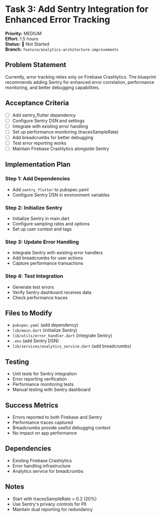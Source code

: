 # Task 3: Add Sentry Integration for Enhanced Error Tracking

**Priority:** MEDIUM  
**Effort:** 1.5 hours  
**Status:** 🔴 Not Started  
**Branch:** `feature/analytics-architecture-improvements`

## Problem Statement

Currently, error tracking relies only on Firebase Crashlytics. The blueprint recommends adding Sentry for enhanced error correlation, performance monitoring, and better debugging capabilities.

## Acceptance Criteria

- [ ] Add sentry_flutter dependency
- [ ] Configure Sentry DSN and settings
- [ ] Integrate with existing error handling
- [ ] Set up performance monitoring (tracesSampleRate)
- [ ] Add breadcrumbs for better debugging
- [ ] Test error reporting works
- [ ] Maintain Firebase Crashlytics alongside Sentry

## Implementation Plan

### Step 1: Add Dependencies
- Add `sentry_flutter` to pubspec.yaml
- Configure Sentry DSN in environment variables

### Step 2: Initialize Sentry
- Initialize Sentry in main.dart
- Configure sampling rates and options
- Set up user context and tags

### Step 3: Update Error Handling
- Integrate Sentry with existing error handlers
- Add breadcrumbs for user actions
- Capture performance transactions

### Step 4: Test Integration
- Generate test errors
- Verify Sentry dashboard receives data
- Check performance traces

## Files to Modify

- `pubspec.yaml` (add dependency)
- `lib/main.dart` (initialize Sentry)
- `lib/utils/error_handler.dart` (integrate Sentry)
- `.env` (add Sentry DSN)
- `lib/services/analytics_service.dart` (add breadcrumbs)

## Testing

- Unit tests for Sentry integration
- Error reporting verification
- Performance monitoring tests
- Manual testing with Sentry dashboard

## Success Metrics

- Errors reported to both Firebase and Sentry
- Performance traces captured
- Breadcrumbs provide useful debugging context
- No impact on app performance

## Dependencies

- Existing Firebase Crashlytics
- Error handling infrastructure
- Analytics service for breadcrumbs

## Notes

- Start with tracesSampleRate = 0.2 (20%)
- Use Sentry's privacy controls for PII
- Maintain dual reporting for redundancy 